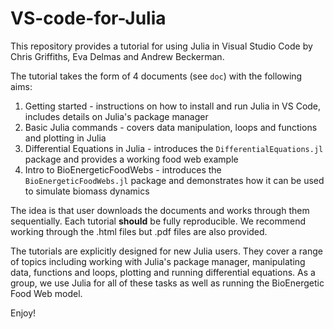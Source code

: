 # VS-code-for-Julia
This repository provides a tutorial for using Julia in Visual Studio Code by Chris Griffiths, Eva Delmas and Andrew Beckerman. 

The tutorial takes the form of 4 documents (see `doc`) with the following aims:
  1. Getting started - instructions on how to install and run Julia in VS Code, includes details on Julia's package manager
  2. Basic Julia commands - covers data manipulation, loops and functions and plotting in Julia 
  3. Differential Equations in Julia - introduces the `DifferentialEquations.jl` package and provides a working food web example
  4. Intro to BioEnergeticFoodWebs - introduces the `BioEnergeticFoodWebs.jl` package and demonstrates how it can be used to simulate biomass dynamics 

The idea is that user downloads the documents and works through them sequentially. Each tutorial **should** be fully reproducible. We recommend working through the .html files but .pdf files are also provided. 

The tutorials are explicitly designed for new Julia users. They cover a range of topics including working with Julia's package manager, manipulating data, functions and loops, plotting and running differential equations. As a group, we use Julia for all of these tasks as well as running the BioEnergetic Food Web model. 

Enjoy!
